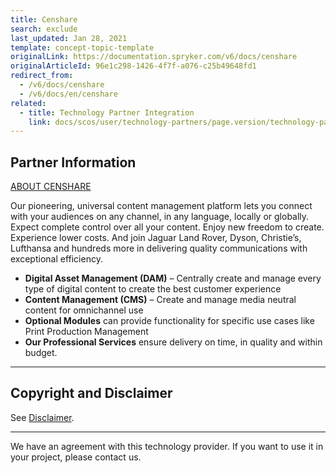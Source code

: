 ```yaml
---
title: Censhare
search: exclude
last_updated: Jan 28, 2021
template: concept-topic-template
originalLink: https://documentation.spryker.com/v6/docs/censhare
originalArticleId: 96e1c298-1426-4f7f-a076-c25b49648fd1
redirect_from:
  - /v6/docs/censhare
  - /v6/docs/en/censhare
related:
  - title: Technology Partner Integration
    link: docs/scos/user/technology-partners/page.version/technology-partners.html
---
```


## Partner Information
[ABOUT CENSHARE](https://www.censhare.com/)

Our pioneering, universal content management platform lets you connect with your audiences on any channel, in any language, locally or globally. Expect complete control over all your content. Enjoy new freedom to create. Experience lower costs. And join Jaguar Land Rover, Dyson, Christie’s, Lufthansa and hundreds more in delivering quality communications with exceptional efficiency.

* **Digital Asset Management (DAM)** – Centrally create and manage every type of digital content to create the best customer experience
* **Content Management (CMS)** – Create and manage media neutral content for omnichannel use
* **Optional Modules** can provide functionality for specific use cases like Print Production Management
* **Our Professional Services** ensure delivery on time, in quality and within budget.

---

## Copyright and Disclaimer

See [Disclaimer](https://github.com/spryker/spryker-documentation).

---
We have an agreement with this technology provider. If you want to use it in your project, please contact us.

<div class="hubspot-form js-hubspot-form" data-portal-id="2770802" data-form-id="163e11fb-e833-4638-86ae-a2ca4b929a41" id="hubspot-1"></div>

